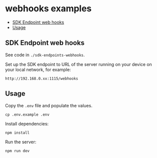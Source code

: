 # webhooks examples

- [SDK Endpoint web hooks](#sdk-endpoint-web-hooks)
- [Usage](#usage)


## SDK Endpoint web hooks

See code in `./sdk-endpoints-webhooks`.

Set up the SDK endpoint to URL of the server running on your device on your local network, for example:

```
http://192.168.0.xx:1115/webhooks
```


<!-- 
## 🚧 Event-based web hooks

See code in `./events`.

Set up the SDK endpoint to URL of the server running on your device on your local network, for example:

```
http://192.168.0.xx:1115/events/webhooks
``` 
-->


## Usage

Copy the `.env` file and populate the values.

    cp .env.example .env

Install dependencies:

    npm install

Run the server:

    npm run dev
